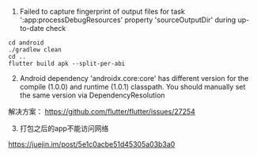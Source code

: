 1. Failed to capture fingerprint of output files for task ':app:processDebugResources' property 'sourceOutputDir' during up-to-date check

```
cd android
./gradlew clean
cd ..
flutter build apk --split-per-abi
```

2. Android dependency 'androidx.core:core' has different version for the compile (1.0.0) and runtime (1.0.1) classpath. You should manually set the same version via DependencyResolution

解决方案： https://github.com/flutter/flutter/issues/27254

3. 打包之后的app不能访问网络

https://juejin.im/post/5e1c0acbe51d45305a03b3a0